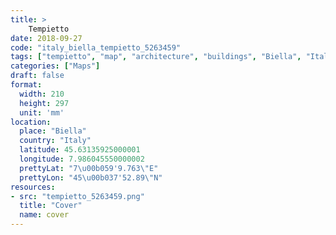 ```yaml
---
title: > 
    Tempietto
date: 2018-09-27
code: "italy_biella_tempietto_5263459"
tags: ["tempietto", "map", "architecture", "buildings", "Biella", "Italy"]
categories: ["Maps"]
draft: false
format:
  width: 210
  height: 297
  unit: 'mm'
location:
  place: "Biella"
  country: "Italy"
  latitude: 45.63135925000001
  longitude: 7.986045550000002
  prettyLat: "7\u00b059'9.763\"E"
  prettyLon: "45\u00b037'52.89\"N"
resources:
- src: "tempietto_5263459.png"
  title: "Cover"
  name: cover
---
```

